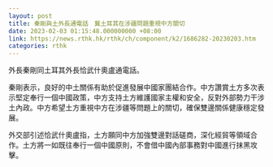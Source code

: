 ```yaml
---
layout: post
title: 秦剛與土外長通電話　冀土耳其在涉疆問題重視中方關切
date: 2023-02-03 01:15:48.000000000 +08:00
link: https://news.rthk.hk/rthk/ch/component/k2/1686282-20230203.htm
categories: rthk
---
```


外長秦剛同土耳其外長恰武什奧盧通電話。

秦剛表示，良好的中土關係有助於促進發展中國家團結合作。中方讚賞土方多次表示堅定奉行一個中國政策，中方支持土方維護國家主權和安全，反對外部勢力干涉土內政。中方希望土方重視中方在涉疆等問題上的關切，確保雙邊關係健康穩定發展。

外交部引述恰武什奧盧指，土方願同中方加強雙邊對話磋商，深化經貿等領域合作。土方將一如既往奉行一個中國原則，不會借中國內部事務對中國進行抹黑攻擊。
